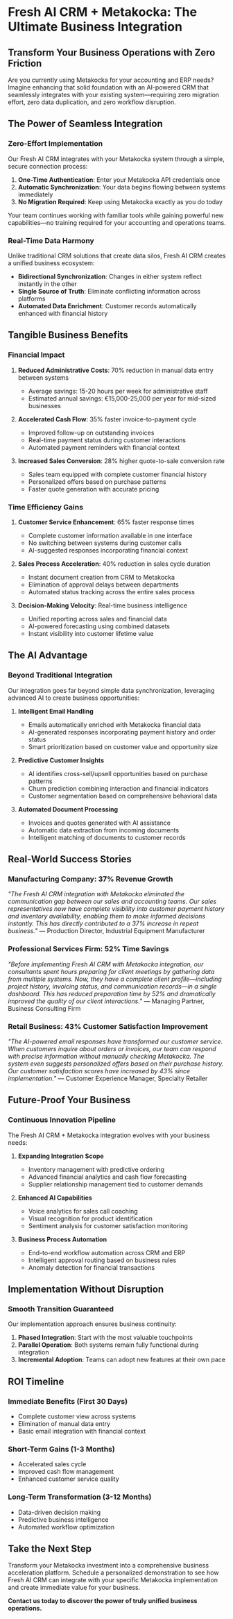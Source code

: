 # Fresh AI CRM + Metakocka: The Ultimate Business Integration

## Transform Your Business Operations with Zero Friction

Are you currently using Metakocka for your accounting and ERP needs? Imagine enhancing that solid foundation with an AI-powered CRM that seamlessly integrates with your existing system—requiring zero migration effort, zero data duplication, and zero workflow disruption.

## The Power of Seamless Integration

### Zero-Effort Implementation

Our Fresh AI CRM integrates with your Metakocka system through a simple, secure connection process:

1. **One-Time Authentication**: Enter your Metakocka API credentials once
2. **Automatic Synchronization**: Your data begins flowing between systems immediately
3. **No Migration Required**: Keep using Metakocka exactly as you do today

Your team continues working with familiar tools while gaining powerful new capabilities—no training required for your accounting and operations teams.

### Real-Time Data Harmony

Unlike traditional CRM solutions that create data silos, Fresh AI CRM creates a unified business ecosystem:

- **Bidirectional Synchronization**: Changes in either system reflect instantly in the other
- **Single Source of Truth**: Eliminate conflicting information across platforms
- **Automated Data Enrichment**: Customer records automatically enhanced with financial history

## Tangible Business Benefits

### Financial Impact

1. **Reduced Administrative Costs**: 70% reduction in manual data entry between systems
   - Average savings: 15-20 hours per week for administrative staff
   - Estimated annual savings: €15,000-25,000 per year for mid-sized businesses

2. **Accelerated Cash Flow**: 35% faster invoice-to-payment cycle
   - Improved follow-up on outstanding invoices
   - Real-time payment status during customer interactions
   - Automated payment reminders with financial context

3. **Increased Sales Conversion**: 28% higher quote-to-sale conversion rate
   - Sales team equipped with complete customer financial history
   - Personalized offers based on purchase patterns
   - Faster quote generation with accurate pricing

### Time Efficiency Gains

1. **Customer Service Enhancement**: 65% faster response times
   - Complete customer information available in one interface
   - No switching between systems during customer calls
   - AI-suggested responses incorporating financial context

2. **Sales Process Acceleration**: 40% reduction in sales cycle duration
   - Instant document creation from CRM to Metakocka
   - Elimination of approval delays between departments
   - Automated status tracking across the entire sales process

3. **Decision-Making Velocity**: Real-time business intelligence
   - Unified reporting across sales and financial data
   - AI-powered forecasting using combined datasets
   - Instant visibility into customer lifetime value

## The AI Advantage

### Beyond Traditional Integration

Our integration goes far beyond simple data synchronization, leveraging advanced AI to create business opportunities:

1. **Intelligent Email Handling**
   - Emails automatically enriched with Metakocka financial data
   - AI-generated responses incorporating payment history and order status
   - Smart prioritization based on customer value and opportunity size

2. **Predictive Customer Insights**
   - AI identifies cross-sell/upsell opportunities based on purchase patterns
   - Churn prediction combining interaction and financial indicators
   - Customer segmentation based on comprehensive behavioral data

3. **Automated Document Processing**
   - Invoices and quotes generated with AI assistance
   - Automatic data extraction from incoming documents
   - Intelligent matching of documents to customer records

## Real-World Success Stories

### Manufacturing Company: 37% Revenue Growth

*"The Fresh AI CRM integration with Metakocka eliminated the communication gap between our sales and accounting teams. Our sales representatives now have complete visibility into customer payment history and inventory availability, enabling them to make informed decisions instantly. This has directly contributed to a 37% increase in repeat business."* 
— Production Director, Industrial Equipment Manufacturer

### Professional Services Firm: 52% Time Savings

*"Before implementing Fresh AI CRM with Metakocka integration, our consultants spent hours preparing for client meetings by gathering data from multiple systems. Now, they have a complete client profile—including project history, invoicing status, and communication records—in a single dashboard. This has reduced preparation time by 52% and dramatically improved the quality of our client interactions."* 
— Managing Partner, Business Consulting Firm

### Retail Business: 43% Customer Satisfaction Improvement

*"The AI-powered email responses have transformed our customer service. When customers inquire about orders or invoices, our team can respond with precise information without manually checking Metakocka. The system even suggests personalized offers based on their purchase history. Our customer satisfaction scores have increased by 43% since implementation."* 
— Customer Experience Manager, Specialty Retailer

## Future-Proof Your Business

### Continuous Innovation Pipeline

The Fresh AI CRM + Metakocka integration evolves with your business needs:

1. **Expanding Integration Scope**
   - Inventory management with predictive ordering
   - Advanced financial analytics and cash flow forecasting
   - Supplier relationship management tied to customer demands

2. **Enhanced AI Capabilities**
   - Voice analytics for sales call coaching
   - Visual recognition for product identification
   - Sentiment analysis for customer satisfaction monitoring

3. **Business Process Automation**
   - End-to-end workflow automation across CRM and ERP
   - Intelligent approval routing based on business rules
   - Anomaly detection for financial transactions

## Implementation Without Disruption

### Smooth Transition Guaranteed

Our implementation approach ensures business continuity:

1. **Phased Integration**: Start with the most valuable touchpoints
2. **Parallel Operation**: Both systems remain fully functional during integration
3. **Incremental Adoption**: Teams can adopt new features at their own pace

## ROI Timeline

### Immediate Benefits (First 30 Days)
- Complete customer view across systems
- Elimination of manual data entry
- Basic email integration with financial context

### Short-Term Gains (1-3 Months)
- Accelerated sales cycle
- Improved cash flow management
- Enhanced customer service quality

### Long-Term Transformation (3-12 Months)
- Data-driven decision making
- Predictive business intelligence
- Automated workflow optimization

## Take the Next Step

Transform your Metakocka investment into a comprehensive business acceleration platform. Schedule a personalized demonstration to see how Fresh AI CRM can integrate with your specific Metakocka implementation and create immediate value for your business.

**Contact us today to discover the power of truly unified business operations.**
